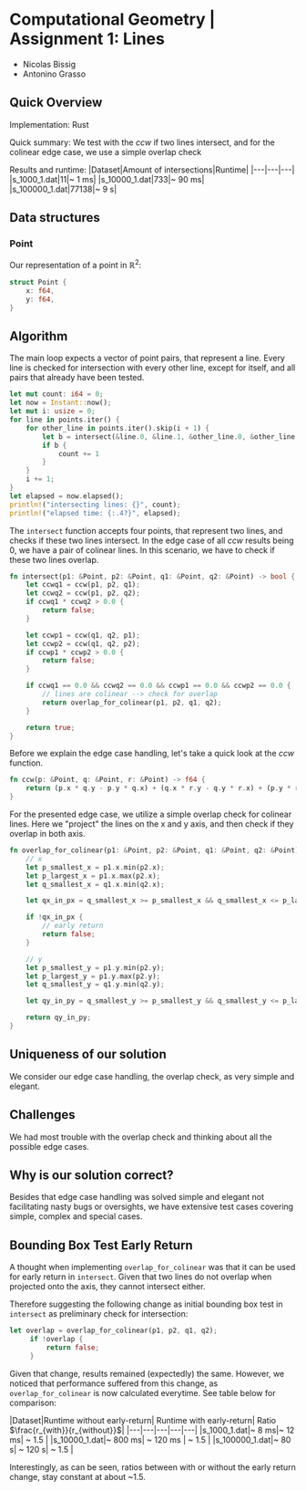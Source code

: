 # Computational Geometry | Assignment 1: Lines

- Nicolas Bissig
- Antonino Grasso

## Quick Overview

Implementation: Rust

Quick summary: We test with the $ccw$ if two lines intersect, and for the colinear edge case, we use a simple overlap check

Results and runtime:
|Dataset|Amount of intersections|Runtime|
|---|---|---|
|s_1000_1.dat|11|~ 1 ms|
|s_10000_1.dat|733|~ 90 ms|
|s_100000_1.dat|77138|~ 9 s|

## Data structures

### Point

Our representation of a point in $\mathbb{R}^2$:

```rs
struct Point {
    x: f64,
    y: f64,
}
```

## Algorithm

The main loop expects a vector of point pairs, that represent a line.
Every line is checked for intersection with every other line, except for itself, and all pairs that already have been tested.

```rs
let mut count: i64 = 0;
let now = Instant::now();
let mut i: usize = 0;
for line in points.iter() {
    for other_line in points.iter().skip(i + 1) {
        let b = intersect(&line.0, &line.1, &other_line.0, &other_line.1);
        if b {
            count += 1
        }
    }
    i += 1;
}
let elapsed = now.elapsed();
println!("intersecting lines: {}", count);
println!("elapsed time: {:.4?}", elapsed);
```

The `intersect` function accepts four points, that represent two lines, and checks if these two lines intersect.
In the edge case of all $ccw$ results being $0$, we have a pair of colinear lines.
In this scenario, we have to check if these two lines overlap.

```rs
fn intersect(p1: &Point, p2: &Point, q1: &Point, q2: &Point) -> bool {
    let ccwq1 = ccw(p1, p2, q1);
    let ccwq2 = ccw(p1, p2, q2);
    if ccwq1 * ccwq2 > 0.0 {
        return false;
    }

    let ccwp1 = ccw(q1, q2, p1);
    let ccwp2 = ccw(q1, q2, p2);
    if ccwp1 * ccwp2 > 0.0 {
        return false;
    }

    if ccwq1 == 0.0 && ccwq2 == 0.0 && ccwp1 == 0.0 && ccwp2 == 0.0 {
        // lines are colinear --> check for overlap
        return overlap_for_colinear(p1, p2, q1, q2);
    }

    return true;
}
```

Before we explain the edge case handling, let's take a quick look at the $ccw$ function.

```rs
fn ccw(p: &Point, q: &Point, r: &Point) -> f64 {
    return (p.x * q.y - p.y * q.x) + (q.x * r.y - q.y * r.x) + (p.y * r.x - p.x * r.y);
}
```

For the presented edge case, we utilize a simple overlap check for colinear lines.
Here we "project" the lines on the x and y axis, and then check if they overlap in both axis.

```rs
fn overlap_for_colinear(p1: &Point, p2: &Point, q1: &Point, q2: &Point) -> bool {
    // x
    let p_smallest_x = p1.x.min(p2.x);
    let p_largest_x = p1.x.max(p2.x);
    let q_smallest_x = q1.x.min(q2.x);

    let qx_in_px = q_smallest_x >= p_smallest_x && q_smallest_x <= p_largest_x;

    if !qx_in_px {
        // early return
        return false;
    }

    // y
    let p_smallest_y = p1.y.min(p2.y);
    let p_largest_y = p1.y.max(p2.y);
    let q_smallest_y = q1.y.min(q2.y);

    let qy_in_py = q_smallest_y >= p_smallest_y && q_smallest_y <= p_largest_y;

    return qy_in_py;
}
```

## Uniqueness of our solution

We consider our edge case handling, the overlap check, as very simple and elegant.

## Challenges

We had most trouble with the overlap check and thinking about all the possible edge cases.

## Why is our solution correct?

Besides that edge case handling was solved simple and elegant not facilitating nasty bugs or oversights, we have extensive test cases covering simple, complex and special cases.

## Bounding Box Test Early Return

A thought when implementing `overlap_for_colinear` was that it can be used for early return in `intersect`. Given that two lines do not overlap when projected onto the axis, they cannot intersect either.

Therefore suggesting the following change as initial bounding box test in `intersect` as preliminary check for intersection:

```rs
let overlap = overlap_for_colinear(p1, p2, q1, q2);
     if !overlap {
         return false;
     }
```

Given that change, results remained (expectedly) the same. However, we noticed that performance suffered from this change, as `overlap_for_colinear` is now calculated everytime. See table below for comparison:

|Dataset|Runtime without early-return| Runtime with early-return| Ratio $\frac{r_{with}}{r_{without}}$|
|---|---|---|---|---|
|s_1000_1.dat|~ 8 ms|~ 12 ms| ~ 1.5 |
|s_10000_1.dat|~ 800 ms| ~ 120 ms | ~ 1.5 |
|s_100000_1.dat|~ 80 s| ~ 120 s| ~ 1.5 |

Interestingly, as can be seen, ratios between with or without the early return change, stay constant at about ~1.5.
